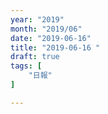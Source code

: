 ```yaml
---
year: "2019"
month: "2019/06"
date: "2019-06-16"
title: "2019-06-16 "
draft: true
tags: [
    "日報"
]

---
```


